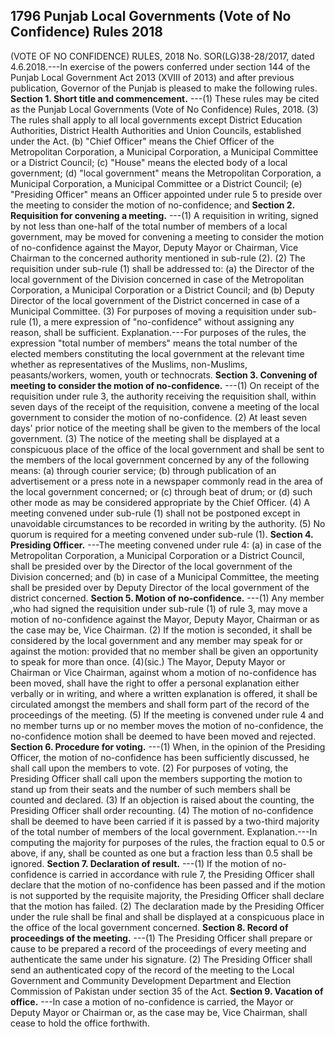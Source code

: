## 1796 Punjab Local Governments (Vote of No Confidence) Rules 2018
 
(VOTE OF NO CONFIDENCE) RULES, 2018
No. SOR(LG)38-28/2017, dated 4.6.2018.---In exercise of the powers conferred under section 144 of the Punjab Local Government Act 2013 (XVIII of 2013) and after previous publication, Governor of the Punjab is pleased to make the following rules.
**Section 1. Short title and commencement.**
---(1) These rules may be cited as the Punjab Local Governments (Vote of No Confidence) Rules, 2018.
   (3) The rules shall apply to all local governments except District Education Authorities, District Health Authorities and Union Councils, established under the Act.
   (b) "Chief Officer" means the Chief Officer of the Metropolitan Corporation, a Municipal Corporation, a Municipal Committee or a District Council;
   (c) "House" means the elected body of a local government;
   (d) "local government" means the Metropolitan Corporation, a Municipal Corporation, a Municipal Committee or a District Council;
   (e) "Presiding Officer" means an Officer appointed under rule 5 to preside over the meeting to consider the motion of no-confidence; and
**Section 2. Requisition for convening a meeting.**
---(1) A requisition in writing, signed by not less than one-half of the total number of members of a local government, may be moved for convening a meeting to consider the motion of no-confidence against the Mayor, Deputy Mayor or Chairman, Vice Chairman to the concerned authority mentioned in sub-rule (2).
   (2) The requisition under sub-rule (1) shall be addressed to:
   (a) the Director of the local government of the Division concerned in case of the Metropolitan Corporation, a Municipal Corporation or a District Council; and
   (b) Deputy Director of the local government of the District concerned in case of a Municipal Committee.
   (3) For purposes of moving a requisition under sub-rule (1), a mere expression of "no-confidence" without assigning any reason, shall be sufficient.
   Explanation.---For purposes of the rules, the expression "total number of members" means the total number of the elected members constituting the local government at the relevant time whether as representatives of the Muslims, non-Muslims, peasants/workers, women, youth or technocrats.
**Section 3. Convening of meeting to consider the motion of no-confidence.**
---(1) On receipt of the requisition under rule 3, the authority receiving the requisition shall, within seven days of the receipt of the requisition, convene a meeting of the local government to consider the motion of no-confidence.
   (2) At least seven days' prior notice of the meeting shall be given to the members of the local government.
   (3) The notice of the meeting shall be displayed at a conspicuous place of the office of the local government and shall be sent to the members of the local government concerned by any of the following means:
   (a) through courier service;
   (b) through publication of an advertisement or a press note in a newspaper commonly read in the area of the local government concerned; or
   (c) through beat of drum; or
   (d) such other mode as may be considered appropriate by the Chief Officer.
   (4) A meeting convened under sub-rule (1) shall not be postponed except in unavoidable circumstances to be recorded in writing by the authority.
   (5) No quorum is required for a meeting convened under sub-rule (1).
**Section 4. Presiding Officer.**
---The meeting convened under rule 4:
   (a) in case of the Metropolitan Corporation, a Municipal Corporation or a District Council, shall be presided over by the Director of the local government of the Division concerned; and
   (b) in case of a Municipal Committee, the meeting shall be presided over by Deputy Director of the local government of the district concerned.
**Section 5. Motion of no-confidence.**
---(1) Any member ,who had signed the requisition under sub-rule (1) of rule 3, may move a motion of no-confidence against the Mayor, Deputy Mayor, Chairman or as the case may be, Vice Chairman.
   (2) If the motion is seconded, it shall be considered by the local government and any member may speak for or against the motion: provided that no member shall be given an opportunity to speak for more than once.
   (4)(sic.) The Mayor, Deputy Mayor or Chairman or Vice Chairman, against whom a motion of no-confidence has been moved, shall have the right to offer a personal explanation either verbally or in writing, and where a written explanation is offered, it shall be circulated amongst the members and shall form part of the record of the proceedings of the meeting.
   (5) If the meeting is convened under rule 4 and no member turns up or no member moves the motion of no-confidence, the no-confidence motion shall be deemed to have been moved and rejected.
**Section 6. Procedure for voting.**
---(1) When, in the opinion of the Presiding Officer, the motion of no-confidence has been sufficiently discussed, he shall call upon the members to vote.
   (2) For purposes of voting, the Presiding Officer shall call upon the members supporting the motion to stand up from their seats and the number of such members shall be counted and declared.
   (3) If an objection is raised about the counting, the Presiding Officer shall order recounting.
   (4) The motion of no-confidence shall be deemed to have been carried if it is passed by a two-third majority of the total number of members of the local government.
   Explanation.---In computing the majority for purposes of the rules, the fraction equal to 0.5 or above, if any, shall be counted as one but a fraction less than 0.5 shall be ignored.
**Section 7. Declaration of result.**
---(1) If the motion of no-confidence is carried in accordance with rule 7, the Presiding Officer shall declare that the motion of no-confidence has been passed and if the motion is not supported by the requisite majority, the Presiding Officer shall declare that the motion has failed.
   (2) The declaration made by the Presiding Officer under the rule shall be final and shall be displayed at a conspicuous place in the office of the local government concerned.
**Section 8. Record of proceedings of the meeting.**
---(1) The Presiding Officer shall prepare or cause to be prepared a record of the proceedings of every meeting and authenticate the same under his signature.
   (2) The Presiding Officer shall send an authenticated copy of the record of the meeting to the Local Government and Community Development Department and Election Commission of Pakistan under section 35 of the Act.
**Section 9. Vacation of office.**
---In case a motion of no-confidence is carried, the Mayor or Deputy Mayor or Chairman or, as the case may be, Vice Chairman, shall cease to hold the office forthwith.


